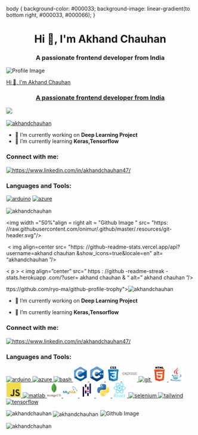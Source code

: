 body {
  background-color: #000033;
  background-image: linear-gradient(to bottom right, #000033, #000066);
}
<h1 align="center">Hi 👋, I'm Akhand Chauhan</h1>
<h3 align="center">A passionate frontend developer from India</h3>
<div style="display: flex; justify-content: flex-start;">
  <img src="https://camo.githubusercontent.com/1c599fd918f649ead173975ee0cb6ce72c47d2765e2813f608f7282a74407e26/68747470733a2f2f6d656469612e67697068792e636f6d2f6d656469612f38333648694a633770677a7938694e58436e2f67697068792e676966" alt="Profile Image" width="300px">
</div>
<p align="left"> <a href="h<style>
    body {
        background-color: #0D1117;
    }

    .profile-image {
        float: left;
        margin-right: 20px;
    }
</style>

<h1 align="center">Hi 👋, I'm Akhand Chauhan</h1>
<h3 align="center">A passionate frontend developer from India</h3>

<img class="profile-image" src="https://camo.githubusercontent.com/1c599fd918f649ead173975ee0cb6ce72c47d2765e2813f608f7282a74407e26/68747470733a2f2f6d656469612e67697068792e636f6d2f6d656469612f38333648694a633770677a7938694e58436e2f67697068792e676966">

<p align="left">
<a href="https://github.com/ryo-ma/github-profile-trophy"><img src="https://github-profile-trophy.vercel.app/?username=akhandchauhan" alt="akhandchauhan" /></a>
</p>

- 🔭 I’m currently working on **Deep Learning Project**
- 🌱 I’m currently learning **Keras,Tensorflow**

<h3 align="left">Connect with me:</h3>
<p align="left">
<a href="https://linkedin.com/in/https://www.linkedin.com/in/akhandchauhan47/" target="_blank"><img align= "center" src= "https://raw.githubusercontent.com/rahuldkjain/github-profile-readme-generator/master/src/images/icons/Social/linked-in-alt.svg" alt= "https://www.linkedin.com/in/akhandchauhan47/" height= "30" width= "40" /></a></p>

<h3 align="left">Languages and Tools:</h3>
<p align="left">
<a href="https://www.arduino.cc/" target="_blank" rel="noreferrer"><img src="https://cdn.worldvectorlogo.com/logos/arduino-1.svg" alt="arduino" width="40" height="40"/></a> 
<a href="https://azure.microsoft.com/en-in/" target="_blank" rel="noreferrer"><img src = "https://www.vectorlogo.zone/logos/microsoft_azure/microsoft_azure-icon.svg"
alt = "azure"
width = "40"
height = "40"/></a>
<!-- Add more icons as per your requirement -->
</p>

<p><img align ="center"
src =" https: //github-readme-stats.vercel.app/api/top-langs?username= akhandchauhan & show_icons=true&locale=en&layout =
compact "
alt =" akhandchauhan "/></p >

<img width ="50%"align =
  right
  alt =
  "Github Image "
    src=
"https:
//raw.githubusercontent.com/onimur/.github/master/.resources/git-header.svg"/>

<p>&nbsp;< img
align=center
src=
"https:
//github-readme-stats.vercel.app/api?username=akhand chauhan &show_icons=true&locale=en"
alt=
   “akhandchauhan ”/></ p >

 < p >
< img
align=”center”
src=” https :
//github -readme-streak -stats.herokuapp .com/?user= akhand chauhan &
“ alt=” akhand chauhan ”/>
</p >ttps://github.com/ryo-ma/github-profile-trophy"><img src="https://github-profile-trophy.vercel.app/?username=akhandchauhan" alt="akhandchauhan" /></a> </p>

- 🔭 I’m currently working on **Deep Learning Project**

- 🌱 I’m currently learning **Keras,Tensorflow**

<h3 align="left">Connect with me:</h3>
<p align="left">
<a href="https://linkedin.com/in/https://www.linkedin.com/in/akhandchauhan47/" target="blank"><img align="center" src="https://raw.githubusercontent.com/rahuldkjain/github-profile-readme-generator/master/src/images/icons/Social/linked-in-alt.svg" alt="https://www.linkedin.com/in/akhandchauhan47/" height="30" width="40" /></a>
</p>

<h3 align="left">Languages and Tools:</h3>
<p align="left"> <a href="https://www.arduino.cc/" target="_blank" rel="noreferrer"> <img src="https://cdn.worldvectorlogo.com/logos/arduino-1.svg" alt="arduino" width="40" height="40"/> </a> <a href="https://azure.microsoft.com/en-in/" target="_blank" rel="noreferrer"> <img src="https://www.vectorlogo.zone/logos/microsoft_azure/microsoft_azure-icon.svg" alt="azure" width="40" height="40"/> </a> <a href="https://www.gnu.org/software/bash/" target="_blank" rel="noreferrer"> <img src="https://www.vectorlogo.zone/logos/gnu_bash/gnu_bash-icon.svg" alt="bash" width="40" height="40"/> </a> <a href="https://www.cprogramming.com/" target="_blank" rel="noreferrer"> <img src="https://raw.githubusercontent.com/devicons/devicon/master/icons/c/c-original.svg" alt="c" width="40" height="40"/> </a> <a href="https://www.w3schools.com/cpp/" target="_blank" rel="noreferrer"> <img src="https://raw.githubusercontent.com/devicons/devicon/master/icons/cplusplus/cplusplus-original.svg" alt="cplusplus" width="40" height="40"/> </a> <a href="https://www.w3schools.com/css/" target="_blank" rel="noreferrer"> <img src="https://raw.githubusercontent.com/devicons/devicon/master/icons/css3/css3-original-wordmark.svg" alt="css3" width="40" height="40"/> </a> <a href="https://expressjs.com" target="_blank" rel="noreferrer"> <img src="https://raw.githubusercontent.com/devicons/devicon/master/icons/express/express-original-wordmark.svg" alt="express" width="40" height="40"/> </a> <a href="https://git-scm.com/" target="_blank" rel="noreferrer"> <img src="https://www.vectorlogo.zone/logos/git-scm/git-scm-icon.svg" alt="git" width="40" height="40"/> </a> <a href="https://www.w3.org/html/" target="_blank" rel="noreferrer"> <img src="https://raw.githubusercontent.com/devicons/devicon/master/icons/html5/html5-original-wordmark.svg" alt="html5" width="40" height="40"/> </a> <a href="https://www.java.com" target="_blank" rel="noreferrer"> <img src="https://raw.githubusercontent.com/devicons/devicon/master/icons/java/java-original.svg" alt="java" width="40" height="40"/> </a> <a href="https://developer.mozilla.org/en-US/docs/Web/JavaScript" target="_blank" rel="noreferrer"> <img src="https://raw.githubusercontent.com/devicons/devicon/master/icons/javascript/javascript-original.svg" alt="javascript" width="40" height="40"/> </a> <a href="https://www.mathworks.com/" target="_blank" rel="noreferrer"> <img src="https://upload.wikimedia.org/wikipedia/commons/2/21/Matlab_Logo.png" alt="matlab" width="40" height="40"/> </a> <a href="https://www.mongodb.com/" target="_blank" rel="noreferrer"> <img src="https://raw.githubusercontent.com/devicons/devicon/master/icons/mongodb/mongodb-original-wordmark.svg" alt="mongodb" width="40" height="40"/> </a> <a href="https://www.mysql.com/" target="_blank" rel="noreferrer"> <img src="https://raw.githubusercontent.com/devicons/devicon/master/icons/mysql/mysql-original-wordmark.svg" alt="mysql" width="40" height="40"/> </a> <a href="https://pandas.pydata.org/" target="_blank" rel="noreferrer"> <img src="https://raw.githubusercontent.com/devicons/devicon/2ae2a900d2f041da66e950e4d48052658d850630/icons/pandas/pandas-original.svg" alt="pandas" width="40" height="40"/> </a> <a href="https://www.python.org" target="_blank" rel="noreferrer"> <img src="https://raw.githubusercontent.com/devicons/devicon/master/icons/python/python-original.svg" alt="python" width="40" height="40"/> </a> <a href="https://reactjs.org/" target="_blank" rel="noreferrer"> <img src="https://raw.githubusercontent.com/devicons/devicon/master/icons/react/react-original-wordmark.svg" alt="react" width="40" height="40"/> </a> <a href="https://www.selenium.dev" target="_blank" rel="noreferrer"> <img src="https://raw.githubusercontent.com/detain/svg-logos/780f25886640cef088af994181646db2f6b1a3f8/svg/selenium-logo.svg" alt="selenium" width="40" height="40"/> </a> <a href="https://tailwindcss.com/" target="_blank" rel="noreferrer"> <img src="https://www.vectorlogo.zone/logos/tailwindcss/tailwindcss-icon.svg" alt="tailwind" width="40" height="40"/> </a> <a href="https://www.tensorflow.org" target="_blank" rel="noreferrer"> <img src="https://www.vectorlogo.zone/logos/tensorflow/tensorflow-icon.svg" alt="tensorflow" width="40" height="40"/> </a> </p>

<p><img align="left" src="https://github-readme-stats.vercel.app/api/top-langs?username=akhandchauhan&show_icons=true&locale=en&layout=compact" alt="akhandchauhan" /></p>
<img width="50%" align="right" alt="Github Image" src="https://raw.githubusercontent.com/onimur/.github/master/.resources/git-header.svg" />

<p>&nbsp;<img align="center" src="https://github-readme-stats.vercel.app/api?username=akhandchauhan&show_icons=true&locale=en" alt="akhandchauhan" /></p>

<p><img align="center" src="https://github-readme-streak-stats.herokuapp.com/?user=akhandchauhan&" alt="akhandchauhan" /></p>
